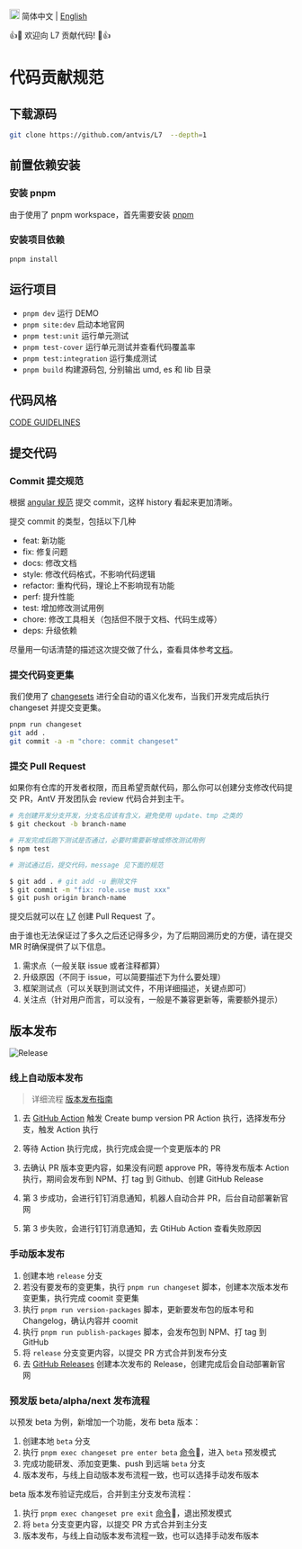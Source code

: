<img src="https://gw.alipayobjects.com/zos/antfincdn/R8sN%24GNdh6/language.svg" width="18"> 简体中文 | [English](./CONTRIBUTING.en-US.md)

👍🎉 欢迎向 L7 贡献代码! 🎉👍

# 代码贡献规范

## 下载源码

```bash
git clone https://github.com/antvis/L7  --depth=1
```

## 前置依赖安装

### 安装 pnpm

由于使用了 pnpm workspace，首先需要安装 [pnpm](https://pnpm.io/installation)

### 安装项目依赖

```bash
pnpm install
```

## 运行项目

- `pnpm dev` 运行 DEMO
- `pnpm site:dev` 启动本地官网
- `pnpm test:unit` 运行单元测试
- `pnpm test-cover` 运行单元测试并查看代码覆盖率
- `pnpm test:integration` 运行集成测试
- `pnpm build` 构建源码包, 分别输出 umd, es 和 lib 目录

## 代码风格

[CODE GUIDELINES](./CODE_GUIDELINES.md)

## 提交代码

### Commit 提交规范

根据 [angular 规范](https://github.com/angular/angular.js/blob/master/CONTRIBUTING.md#commit-message-format) 提交 commit，这样 history 看起来更加清晰。

提交 commit 的类型，包括以下几种

- feat: 新功能
- fix: 修复问题
- docs: 修改文档
- style: 修改代码格式，不影响代码逻辑
- refactor: 重构代码，理论上不影响现有功能
- perf: 提升性能
- test: 增加修改测试用例
- chore: 修改工具相关（包括但不限于文档、代码生成等）
- deps: 升级依赖

尽量用一句话清楚的描述这次提交做了什么，查看具体参考[文档](https://docs.google.com/document/d/1QrDFcIiPjSLDn3EL15IJygNPiHORgU1_OOAqWjiDU5Y/edit)。

### 提交代码变更集

我们使用了 [changesets](https://github.com/changesets/changesets) 进行全自动的语义化发布，当我们开发完成后执行 changeset 并提交变更集。

```bash
pnpm run changeset
git add .
git commit -a -m "chore: commit changeset"
```

### 提交 Pull Request

如果你有仓库的开发者权限，而且希望贡献代码，那么你可以创建分支修改代码提交 PR，AntV 开发团队会 review 代码合并到主干。

```bash
# 先创建开发分支开发，分支名应该有含义，避免使用 update、tmp 之类的
$ git checkout -b branch-name

# 开发完成后跑下测试是否通过，必要时需要新增或修改测试用例
$ npm test

# 测试通过后，提交代码，message 见下面的规范

$ git add . # git add -u 删除文件
$ git commit -m "fix: role.use must xxx"
$ git push origin branch-name
```

提交后就可以在 [L7](https://github.com/antvis/l7/pulls) 创建 Pull Request 了。

由于谁也无法保证过了多久之后还记得多少，为了后期回溯历史的方便，请在提交 MR 时确保提供了以下信息。

1. 需求点（一般关联 issue 或者注释都算）
2. 升级原因（不同于 issue，可以简要描述下为什么要处理）
3. 框架测试点（可以关联到测试文件，不用详细描述，关键点即可）
4. 关注点（针对用户而言，可以没有，一般是不兼容更新等，需要额外提示）

## 版本发布

![Release](https://github.com/antvis/L7/assets/26923747/edf6b817-c699-4fbf-8168-0da1cb429031)

### 线上自动版本发布

> 详细流程 [版本发布指南](https://www.yuque.com/antv/l7/qqburqndl8g584kw?singleDoc)

1. 去 [GitHub Action](https://github.com/antvis/L7/actions/workflows/create-bumb-version-pr.yml) 触发 Create bump version PR Action 执行，选择发布分支，触发 Action 执行

2. 等待 Action 执行完成，执行完成会提一个变更版本的 PR

3. 去确认 PR 版本变更内容，如果没有问题 approve PR，等待发布版本 Action 执行，期间会发布到 NPM、打 tag 到 Github、创建 GitHub Release

4. 第 3 步成功，会进行钉钉消息通知，机器人自动合并 PR，后台自动部署新官网

5. 第 3 步失败，会进行钉钉消息通知，去 GtiHub Action 查看失败原因

### 手动版本发布

1. 创建本地 `release` 分支
2. 若没有要发布的变更集，执行 `pnpm run changeset` 脚本，创建本次版本发布变更集，执行完成 coomit 变更集
3. 执行 `pnpm run version-packages` 脚本，更新要发布包的版本号和 Changelog，确认内容并 coomit
4. 执行 `pnpm run publish-packages` 脚本，会发布包到 NPM、打 tag 到 GitHub
5. 将 `release` 分支变更内容，以提交 PR 方式合并到发布分支
6. 去 [GitHub Releases](https://github.com/antvis/L7/releases) 创建本次发布的 Release，创建完成后会自动部署新官网

### 预发版 beta/alpha/next 发布流程

以预发 beta 为例，新增加一个功能，发布 beta 版本：

1. 创建本地 `beta` 分支
2. 执行 `pnpm exec changeset pre enter beta` [命令](https://github.com/changesets/changesets/blob/main/docs/command-line-options.md#pre)🔗，进入 `beta` 预发模式
3. 完成功能研发、添加变更集、push 到远端 `beta` 分支
4. 版本发布，与线上自动版本发布流程一致，也可以选择手动发布版本

beta 版本发布验证完成后，合并到主分支发布流程：

1. 执行 `pnpm exec changeset pre exit` [命令](https://github.com/changesets/changesets/blob/main/docs/command-line-options.md#pre)🔗，退出预发模式
2. 将 `beta` 分支变更内容，以提交 PR 方式合并到主分支
3. 版本发布，与线上自动版本发布流程一致，也可以选择手动发布版本
